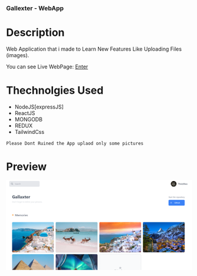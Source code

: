 ### Gallexter - WebApp
# Description
Web Application that i made to Learn New Features Like Uploading Files (images).

You can see Live WebPage: <a href="https://learning-path25.vercel.app/">Enter</a>

# Thechnolgies Used

<ul>
<li>NodeJS[expressJS]</li>
<li>ReactJS</li>
<li>MONGODB</li>
<li>REDUX</li>
<li>TailwindCss</li>
</ul>

```
Please Dont Ruined the App uplaod only some pictures
```

# Preview

<img src="Gallexter.png" />
